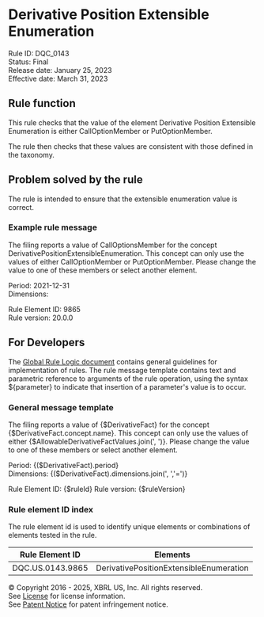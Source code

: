 # Derivative Position Extensible Enumeration  
Rule ID: DQC_0143  
Status: Final  
Release date: January 25, 2023  
Effective date: March 31, 2023  
  
## Rule function
This rule checks that the value of the element Derivative Position Extensible Enumeration is either CallOptionMember or PutOptionMember. 

The rule then checks that these values are consistent with those defined in the taxonomy.

## Problem solved by the rule  
The rule is intended to ensure that the extensible enumeration value is correct. 

### Example rule message
The filing reports a value of CallOptionsMember for the concept DerivativePositionExtensibleEnumeration.  This concept can only use the values of either CallOptionMember or PutOptionMember.  Please change the value to one of these members or select another element.

Period: 2021-12-31  
Dimensions:   
  
Rule Element ID: 9865  
Rule version: 20.0.0 

## For Developers  
The [Global Rule Logic document](https://github.com/DataQualityCommittee/dqc_us_rules/blob/master/docs/GlobalRuleLogic.md) contains general guidelines for implementation of rules. The rule message template contains text and parametric reference to arguments of the rule operation, using the syntax ${parameter} to indicate that insertion of a parameter's value is to occur.  
  
### General message template 
The filing reports a value of {$DerivativeFact} for the concept {$DerivativeFact.concept.name}.  This concept can only use the values of either {$AllowableDerivativeFactValues.join(', ')}.  Please change the value to one of these members or select another element.  

Period: {($DerivativeFact).period}  
Dimensions: {($DerivativeFact).dimensions.join(', ','=')}  

Rule Element ID: {$ruleId}
Rule version: {$ruleVersion}  

### Rule element ID index  
The rule element id is used to identify unique elements or combinations of elements tested in the rule.

|Rule Element ID|Elements|
|--- |--- |
|DQC.US.0143.9865|DerivativePositionExtensibleEnumeration|

© Copyright 2016 - 2025, XBRL US, Inc. All rights reserved.   
See [License](https://xbrl.us/dqc-license) for license information.  
See [Patent Notice](https://xbrl.us/dqc-patent) for patent infringement notice.  